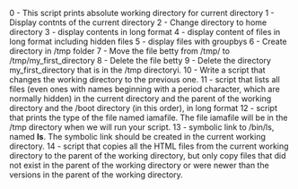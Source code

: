 0 - This script prints absolute working directory for current directory
1 - Display contnts of the current directory
2 - Change directory to home directory
3 - display contents in long format
4 - display content of files in long format including hidden files
5 - display files with groupbys
6 - Create directory in /tmp folder
7 - Move the file betty from /tmp/ to /tmp/my_first_directory
8 - Delete the file betty
9 - Delete the directory my_first_directory that is in the /tmp directoryi.
10 - Write a script that changes the working directory to the previous one.
11 - script that lists all files (even ones with names beginning with a period character, which are normally hidden) in the current directory and the parent of the working directory and the /boot directory (in this order), in long format
12 - script that prints the type of the file named iamafile. The file iamafile will be in the /tmp directory when we will run your script. 
13 - symbolic link to /bin/ls, named __ls__. The symbolic link should be created in the current working directory.
14 - script that copies all the HTML files from the current working directory to the parent of the working directory, but only copy files that did not exist in the parent of the working directory or were newer than the versions in the parent of the working directory.
